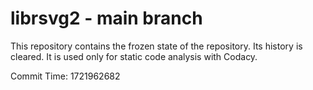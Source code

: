 # librsvg2 - main branch

This repository contains the frozen state of the repository.
Its history is cleared. It is used only for static code
analysis with Codacy.

Commit Time: 1721962682